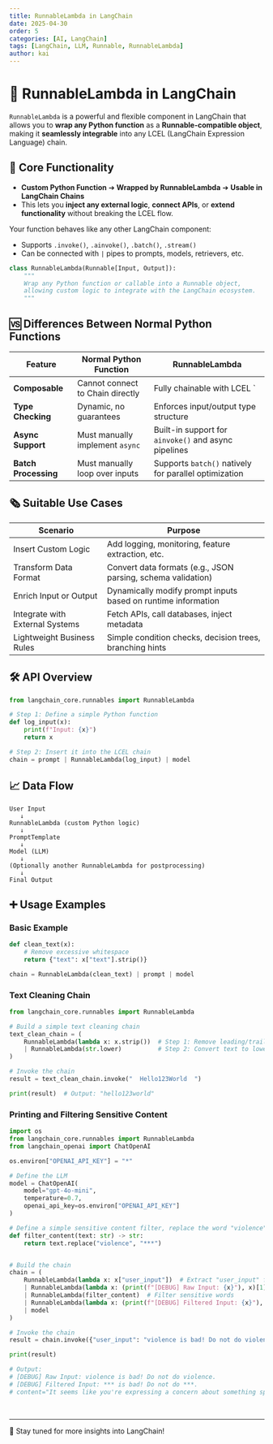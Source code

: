 ```yaml
---
title: RunnableLambda in LangChain
date: 2025-04-30
order: 5
categories: [AI, LangChain]
tags: [LangChain, LLM, Runnable, RunnableLambda]
author: kai
---
```


# 🚀 RunnableLambda in LangChain
`RunnableLambda` is a powerful and flexible component in LangChain that allows you to **wrap any Python function** as a **Runnable-compatible object**,  
making it **seamlessly integrable** into any LCEL (LangChain Expression Language) chain.

## 🧠 Core Functionality

- **Custom Python Function** ➔ **Wrapped by RunnableLambda** ➔ **Usable in LangChain Chains**
- This lets you **inject any external logic**, **connect APIs**, or **extend functionality** without breaking the LCEL flow.

Your function behaves like any other LangChain component:  
- Supports `.invoke()`, `.ainvoke()`, `.batch()`, `.stream()`
- Can be connected with `|` pipes to prompts, models, retrievers, etc.


```python
class RunnableLambda(Runnable[Input, Output]):
    """
    Wrap any Python function or callable into a Runnable object,
    allowing custom logic to integrate with the LangChain ecosystem.
    """
```

## 🆚 Differences Between Normal Python Functions 


| Feature           | Normal Python Function          | RunnableLambda                             |
|-------------------|----------------------------------|--------------------------------------------|
| **Composable**     | Cannot connect to Chain directly | Fully chainable with LCEL `|` syntax   |
| **Type Checking**  | Dynamic, no guarantees        | Enforces input/output type structure   |
| **Async Support**  | Must manually implement `async`| Built-in support for `ainvoke()` and async pipelines |
| **Batch Processing**| Must manually loop over inputs | Supports `batch()` natively for parallel optimization |


## 🗞️ Suitable Use Cases

| Scenario                         | Purpose                                                    |
|-----------------------------------|------------------------------------------------------------|
| Insert Custom Logic              | Add logging, monitoring, feature extraction, etc.          |
| Transform Data Format             | Convert data formats (e.g., JSON parsing, schema validation) |
| Enrich Input or Output            | Dynamically modify prompt inputs based on runtime information |
| Integrate with External Systems   | Fetch APIs, call databases, inject metadata                |
| Lightweight Business Rules        | Simple condition checks, decision trees, branching hints   |


## 🛠️ API Overview

```python
from langchain_core.runnables import RunnableLambda

# Step 1: Define a simple Python function
def log_input(x):
    print(f"Input: {x}")
    return x

# Step 2: Insert it into the LCEL chain
chain = prompt | RunnableLambda(log_input) | model
```


## 📈 Data Flow
```text
User Input
   ↓
RunnableLambda (custom Python logic)
   ↓
PromptTemplate
   ↓
Model (LLM)
   ↓
(Optionally another RunnableLambda for postprocessing)
   ↓
Final Output
```


## ➕ Usage Examples
### Basic Example

```python
def clean_text(x):
    # Remove excessive whitespace
    return {"text": x["text"].strip()}

chain = RunnableLambda(clean_text) | prompt | model
```


### Text Cleaning Chain

```python
from langchain_core.runnables import RunnableLambda

# Build a simple text cleaning chain
text_clean_chain = (
    RunnableLambda(lambda x: x.strip())  # Step 1: Remove leading/trailing whitespace
    | RunnableLambda(str.lower)          # Step 2: Convert text to lowercase
)

# Invoke the chain
result = text_clean_chain.invoke("  Hello123World  ") 

print(result)  # Output: "hello123world"
```

### Printing and Filtering Sensitive Content

```python
import os
from langchain_core.runnables import RunnableLambda
from langchain_openai import ChatOpenAI

os.environ["OPENAI_API_KEY"] = "*" 

# Define the LLM
model = ChatOpenAI(
    model="gpt-4o-mini",
    temperature=0.7,
    openai_api_key=os.environ["OPENAI_API_KEY"]
)

# Define a simple sensitive content filter, replace the word "violence" to "***"
def filter_content(text: str) -> str:
    return text.replace("violence", "***")


# Build the chain
chain = (
    RunnableLambda(lambda x: x["user_input"])  # Extract "user_input" field
    | RunnableLambda(lambda x: (print(f"[DEBUG] Raw Input: {x}"), x)[1])  # Print the intermediate input
    | RunnableLambda(filter_content)  # Filter sensitive words
    | RunnableLambda(lambda x: (print(f"[DEBUG] Filtered Input: {x}"), x)[1])  # Print after filtering
    | model
)

# Invoke the chain
result = chain.invoke({"user_input": "violence is bad! Do not do violence."})

print(result)

# Output:
# [DEBUG] Raw Input: violence is bad! Do not do violence.
# [DEBUG] Filtered Input: *** is bad! Do not do ***.
# content="It seems like you're expressing a concern about something specific. If you could provide more context or clarify what you're referring to, I'd be happy to help or discuss it further!" additional_kwargs={'refusal': None} response_metadata={'token_usage': {'completion_tokens': 35, 'prompt_tokens': 16, 'total_tokens': 51, 'completion_tokens_details': {'accepted_prediction_tokens': 0, 'audio_tokens': 0, 'reasoning_tokens': 0, 'rejected_prediction_tokens': 0}, 'prompt_tokens_details': {'audio_tokens': 0, 'cached_tokens': 0}}, 'model_name': 'gpt-4o-mini-2024-07-18', 'system_fingerprint': 'fp_0392822090', 'finish_reason': 'stop', 'logprobs': None} id='run-c3d0ff33-daf3-4e9a-9172-527240b2bd80-0' usage_metadata={'input_tokens': 16, 'output_tokens': 35, 'total_tokens': 51, 'input_token_details': {'audio': 0, 'cache_read': 0}, 'output_token_details': {'audio': 0, 'reasoning': 0}}
```







<br>




---

🚀 Stay tuned for more insights into LangChain!



